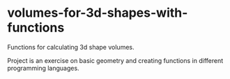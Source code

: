 # volumes-for-3d-shapes-with-functions
Functions for calculating 3d shape volumes. 

Project is an exercise on basic geometry and creating functions in different programming languages. 
